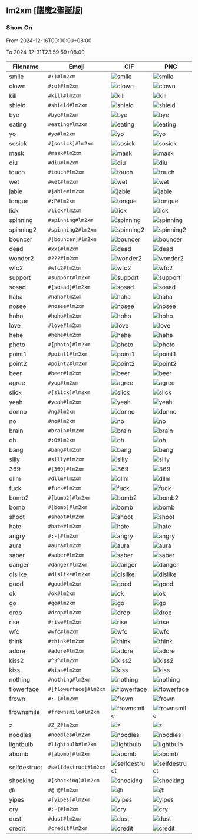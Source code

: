 ## lm2xm [腦魔2聖誕版]

### Show On
From 2024-12-16T00:00:00+08:00

To 2024-12-31T23:59:59+08:00

| Filename | Emoji | GIF | PNG |
| --- | --- | --- | --- |
| smile | `#:)#lm2xm` | ![smile](../../assets/ios/faces/lm2xm/smile.gif) | ![smile](../../assets/ios/faces_png/lm2xm/smile.png) |
| clown | `#:o)#lm2xm` | ![clown](../../assets/ios/faces/lm2xm/clown.gif) | ![clown](../../assets/ios/faces_png/lm2xm/clown.png) |
| kill | `#kill#lm2xm` | ![kill](../../assets/ios/faces/lm2xm/kill.gif) | ![kill](../../assets/ios/faces_png/lm2xm/kill.png) |
| shield | `#shield#lm2xm` | ![shield](../../assets/ios/faces/lm2xm/shield.gif) | ![shield](../../assets/ios/faces_png/lm2xm/shield.png) |
| bye | `#bye#lm2xm` | ![bye](../../assets/ios/faces/lm2xm/bye.gif) | ![bye](../../assets/ios/faces_png/lm2xm/bye.png) |
| eating | `#eating#lm2xm` | ![eating](../../assets/ios/faces/lm2xm/eating.gif) | ![eating](../../assets/ios/faces_png/lm2xm/eating.png) |
| yo | `#yo#lm2xm` | ![yo](../../assets/ios/faces/lm2xm/yo.gif) | ![yo](../../assets/ios/faces_png/lm2xm/yo.png) |
| sosick | `#[sosick]#lm2xm` | ![sosick](../../assets/ios/faces/lm2xm/sosick.gif) | ![sosick](../../assets/ios/faces_png/lm2xm/sosick.png) |
| mask | `#mask#lm2xm` | ![mask](../../assets/ios/faces/lm2xm/mask.gif) | ![mask](../../assets/ios/faces_png/lm2xm/mask.png) |
| diu | `#diu#lm2xm` | ![diu](../../assets/ios/faces/lm2xm/diu.gif) | ![diu](../../assets/ios/faces_png/lm2xm/diu.png) |
| touch | `#touch#lm2xm` | ![touch](../../assets/ios/faces/lm2xm/touch.gif) | ![touch](../../assets/ios/faces_png/lm2xm/touch.png) |
| wet | `#wet#lm2xm` | ![wet](../../assets/ios/faces/lm2xm/wet.gif) | ![wet](../../assets/ios/faces_png/lm2xm/wet.png) |
| jable | `#jable#lm2xm` | ![jable](../../assets/ios/faces/lm2xm/jable.gif) | ![jable](../../assets/ios/faces_png/lm2xm/jable.png) |
| tongue | `#:P#lm2xm` | ![tongue](../../assets/ios/faces/lm2xm/tongue.gif) | ![tongue](../../assets/ios/faces_png/lm2xm/tongue.png) |
| lick | `#lick#lm2xm` | ![lick](../../assets/ios/faces/lm2xm/lick.gif) | ![lick](../../assets/ios/faces_png/lm2xm/lick.png) |
| spinning | `#spinning#lm2xm` | ![spinning](../../assets/ios/faces/lm2xm/spinning.gif) | ![spinning](../../assets/ios/faces_png/lm2xm/spinning.png) |
| spinning2 | `#spinning2#lm2xm` | ![spinning2](../../assets/ios/faces/lm2xm/spinning2.gif) | ![spinning2](../../assets/ios/faces_png/lm2xm/spinning2.png) |
| bouncer | `#[bouncer]#lm2xm` | ![bouncer](../../assets/ios/faces/lm2xm/bouncer.gif) | ![bouncer](../../assets/ios/faces_png/lm2xm/bouncer.png) |
| dead | `#xx(#lm2xm` | ![dead](../../assets/ios/faces/lm2xm/dead.gif) | ![dead](../../assets/ios/faces_png/lm2xm/dead.png) |
| wonder2 | `#???#lm2xm` | ![wonder2](../../assets/ios/faces/lm2xm/wonder2.gif) | ![wonder2](../../assets/ios/faces_png/lm2xm/wonder2.png) |
| wfc2 | `#wfc2#lm2xm` | ![wfc2](../../assets/ios/faces/lm2xm/wfc2.gif) | ![wfc2](../../assets/ios/faces_png/lm2xm/wfc2.png) |
| support | `#support#lm2xm` | ![support](../../assets/ios/faces/lm2xm/support.gif) | ![support](../../assets/ios/faces_png/lm2xm/support.png) |
| sosad | `#[sosad]#lm2xm` | ![sosad](../../assets/ios/faces/lm2xm/sosad.gif) | ![sosad](../../assets/ios/faces_png/lm2xm/sosad.png) |
| haha | `#haha#lm2xm` | ![haha](../../assets/ios/faces/lm2xm/haha.gif) | ![haha](../../assets/ios/faces_png/lm2xm/haha.png) |
| nosee | `#nosee#lm2xm` | ![nosee](../../assets/ios/faces/lm2xm/nosee.gif) | ![nosee](../../assets/ios/faces_png/lm2xm/nosee.png) |
| hoho | `#hoho#lm2xm` | ![hoho](../../assets/ios/faces/lm2xm/hoho.gif) | ![hoho](../../assets/ios/faces_png/lm2xm/hoho.png) |
| love | `#love#lm2xm` | ![love](../../assets/ios/faces/lm2xm/love.gif) | ![love](../../assets/ios/faces_png/lm2xm/love.png) |
| hehe | `#hehe#lm2xm` | ![hehe](../../assets/ios/faces/lm2xm/hehe.gif) | ![hehe](../../assets/ios/faces_png/lm2xm/hehe.png) |
| photo | `#[photo]#lm2xm` | ![photo](../../assets/ios/faces/lm2xm/photo.gif) | ![photo](../../assets/ios/faces_png/lm2xm/photo.png) |
| point1 | `#point1#lm2xm` | ![point1](../../assets/ios/faces/lm2xm/point1.gif) | ![point1](../../assets/ios/faces_png/lm2xm/point1.png) |
| point2 | `#point2#lm2xm` | ![point2](../../assets/ios/faces/lm2xm/point2.gif) | ![point2](../../assets/ios/faces_png/lm2xm/point2.png) |
| beer | `#beer#lm2xm` | ![beer](../../assets/ios/faces/lm2xm/beer.gif) | ![beer](../../assets/ios/faces_png/lm2xm/beer.png) |
| agree | `#yup#lm2xm` | ![agree](../../assets/ios/faces/lm2xm/agree.gif) | ![agree](../../assets/ios/faces_png/lm2xm/agree.png) |
| slick | `#[slick]#lm2xm` | ![slick](../../assets/ios/faces/lm2xm/slick.gif) | ![slick](../../assets/ios/faces_png/lm2xm/slick.png) |
| yeah | `#yeah#lm2xm` | ![yeah](../../assets/ios/faces/lm2xm/yeah.gif) | ![yeah](../../assets/ios/faces_png/lm2xm/yeah.png) |
| donno | `#ng#lm2xm` | ![donno](../../assets/ios/faces/lm2xm/donno.gif) | ![donno](../../assets/ios/faces_png/lm2xm/donno.png) |
| no | `#no#lm2xm` | ![no](../../assets/ios/faces/lm2xm/no.gif) | ![no](../../assets/ios/faces_png/lm2xm/no.png) |
| brain | `#brain#lm2xm` | ![brain](../../assets/ios/faces/lm2xm/brain.gif) | ![brain](../../assets/ios/faces_png/lm2xm/brain.png) |
| oh | `#:O#lm2xm` | ![oh](../../assets/ios/faces/lm2xm/oh.gif) | ![oh](../../assets/ios/faces_png/lm2xm/oh.png) |
| bang | `#bang#lm2xm` | ![bang](../../assets/ios/faces/lm2xm/bang.gif) | ![bang](../../assets/ios/faces_png/lm2xm/bang.png) |
| silly | `#silly#lm2xm` | ![silly](../../assets/ios/faces/lm2xm/silly.gif) | ![silly](../../assets/ios/faces_png/lm2xm/silly.png) |
| 369 | `#[369]#lm2xm` | ![369](../../assets/ios/faces/lm2xm/369.gif) | ![369](../../assets/ios/faces_png/lm2xm/369.png) |
| dllm | `#dllm#lm2xm` | ![dllm](../../assets/ios/faces/lm2xm/dllm.gif) | ![dllm](../../assets/ios/faces_png/lm2xm/dllm.png) |
| fuck | `#fuck#lm2xm` | ![fuck](../../assets/ios/faces/lm2xm/fuck.gif) | ![fuck](../../assets/ios/faces_png/lm2xm/fuck.png) |
| bomb2 | `#[bomb2]#lm2xm` | ![bomb2](../../assets/ios/faces/lm2xm/bomb2.gif) | ![bomb2](../../assets/ios/faces_png/lm2xm/bomb2.png) |
| bomb | `#[bomb]#lm2xm` | ![bomb](../../assets/ios/faces/lm2xm/bomb.gif) | ![bomb](../../assets/ios/faces_png/lm2xm/bomb.png) |
| shoot | `#shoot#lm2xm` | ![shoot](../../assets/ios/faces/lm2xm/shoot.gif) | ![shoot](../../assets/ios/faces_png/lm2xm/shoot.png) |
| hate | `#hate#lm2xm` | ![hate](../../assets/ios/faces/lm2xm/hate.gif) | ![hate](../../assets/ios/faces_png/lm2xm/hate.png) |
| angry | `#:-[#lm2xm` | ![angry](../../assets/ios/faces/lm2xm/angry.gif) | ![angry](../../assets/ios/faces_png/lm2xm/angry.png) |
| aura | `#aura#lm2xm` | ![aura](../../assets/ios/faces/lm2xm/aura.gif) | ![aura](../../assets/ios/faces_png/lm2xm/aura.png) |
| saber | `#saber#lm2xm` | ![saber](../../assets/ios/faces/lm2xm/saber.gif) | ![saber](../../assets/ios/faces_png/lm2xm/saber.png) |
| danger | `#danger#lm2xm` | ![danger](../../assets/ios/faces/lm2xm/danger.gif) | ![danger](../../assets/ios/faces_png/lm2xm/danger.png) |
| dislike | `#dislike#lm2xm` | ![dislike](../../assets/ios/faces/lm2xm/dislike.gif) | ![dislike](../../assets/ios/faces_png/lm2xm/dislike.png) |
| good | `#good#lm2xm` | ![good](../../assets/ios/faces/lm2xm/good.gif) | ![good](../../assets/ios/faces_png/lm2xm/good.png) |
| ok | `#ok#lm2xm` | ![ok](../../assets/ios/faces/lm2xm/ok.gif) | ![ok](../../assets/ios/faces_png/lm2xm/ok.png) |
| go | `#go#lm2xm` | ![go](../../assets/ios/faces/lm2xm/go.gif) | ![go](../../assets/ios/faces_png/lm2xm/go.png) |
| drop | `#drop#lm2xm` | ![drop](../../assets/ios/faces/lm2xm/drop.gif) | ![drop](../../assets/ios/faces_png/lm2xm/drop.png) |
| rise | `#rise#lm2xm` | ![rise](../../assets/ios/faces/lm2xm/rise.gif) | ![rise](../../assets/ios/faces_png/lm2xm/rise.png) |
| wfc | `#wfc#lm2xm` | ![wfc](../../assets/ios/faces/lm2xm/wfc.gif) | ![wfc](../../assets/ios/faces_png/lm2xm/wfc.png) |
| think | `#think#lm2xm` | ![think](../../assets/ios/faces/lm2xm/think.gif) | ![think](../../assets/ios/faces_png/lm2xm/think.png) |
| adore | `#adore#lm2xm` | ![adore](../../assets/ios/faces/lm2xm/adore.gif) | ![adore](../../assets/ios/faces_png/lm2xm/adore.png) |
| kiss2 | `#^3^#lm2xm` | ![kiss2](../../assets/ios/faces/lm2xm/kiss2.gif) | ![kiss2](../../assets/ios/faces_png/lm2xm/kiss2.png) |
| kiss | `#kiss#lm2xm` | ![kiss](../../assets/ios/faces/lm2xm/kiss.gif) | ![kiss](../../assets/ios/faces_png/lm2xm/kiss.png) |
| nothing | `#nothing#lm2xm` | ![nothing](../../assets/ios/faces/lm2xm/nothing.gif) | ![nothing](../../assets/ios/faces_png/lm2xm/nothing.png) |
| flowerface | `#[flowerface]#lm2xm` | ![flowerface](../../assets/ios/faces/lm2xm/flowerface.gif) | ![flowerface](../../assets/ios/faces_png/lm2xm/flowerface.png) |
| frown | `#:-(#lm2xm` | ![frown](../../assets/ios/faces/lm2xm/frown.gif) | ![frown](../../assets/ios/faces_png/lm2xm/frown.png) |
| frownsmile | `#frownsmile#lm2xm` | ![frownsmile](../../assets/ios/faces/lm2xm/frownsmile.gif) | ![frownsmile](../../assets/ios/faces_png/lm2xm/frownsmile.png) |
| z | `#Z_Z#lm2xm` | ![z](../../assets/ios/faces/lm2xm/z.gif) | ![z](../../assets/ios/faces_png/lm2xm/z.png) |
| noodles | `#noodles#lm2xm` | ![noodles](../../assets/ios/faces/lm2xm/noodles.gif) | ![noodles](../../assets/ios/faces_png/lm2xm/noodles.png) |
| lightbulb | `#lightbulb#lm2xm` | ![lightbulb](../../assets/ios/faces/lm2xm/lightbulb.gif) | ![lightbulb](../../assets/ios/faces_png/lm2xm/lightbulb.png) |
| abomb | `#[abomb]#lm2xm` | ![abomb](../../assets/ios/faces/lm2xm/abomb.gif) | ![abomb](../../assets/ios/faces_png/lm2xm/abomb.png) |
| selfdestruct | `#selfdestruct#lm2xm` | ![selfdestruct](../../assets/ios/faces/lm2xm/selfdestruct.gif) | ![selfdestruct](../../assets/ios/faces_png/lm2xm/selfdestruct.png) |
| shocking | `#[shocking]#lm2xm` | ![shocking](../../assets/ios/faces/lm2xm/shocking.gif) | ![shocking](../../assets/ios/faces_png/lm2xm/shocking.png) |
| @ | `#@_@#lm2xm` | ![@](../../assets/ios/faces/lm2xm/@.gif) | ![@](../../assets/ios/faces_png/lm2xm/@.png) |
| yipes | `#[yipes]#lm2xm` | ![yipes](../../assets/ios/faces/lm2xm/yipes.gif) | ![yipes](../../assets/ios/faces_png/lm2xm/yipes.png) |
| cry | `#:~(#lm2xm` | ![cry](../../assets/ios/faces/lm2xm/cry.gif) | ![cry](../../assets/ios/faces_png/lm2xm/cry.png) |
| dust | `#dust#lm2xm` | ![dust](../../assets/ios/faces/lm2xm/dust.gif) | ![dust](../../assets/ios/faces_png/lm2xm/dust.png) |
| credit | `#credit#lm2xm` | ![credit](../../assets/ios/faces/lm2xm/credit.gif) | ![credit](../../assets/ios/faces_png/lm2xm/credit.png) |

